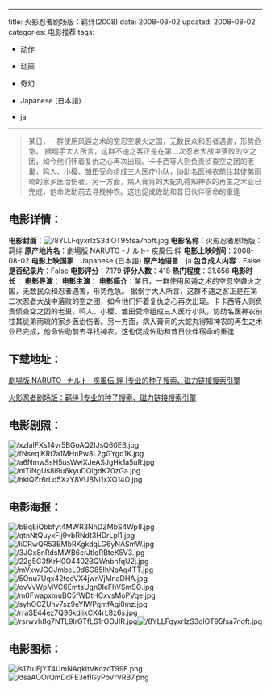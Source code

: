 
---
title: 火影忍者剧场版：羁绊(2008)
date: 2008-08-02
updated: 2008-08-02
categories: 电影推荐
tags:
- 动作
- 动画
- 奇幻

- Japanese (日本語)
- ja
---


> 某日，一群使用风遁之术的空忍空袭火之国，无数民众和忍者遇害，形势危急。  据纲手大人所言，这群不速之客正是在第二次忍者大战中落败的空之团，如今他们怀着复仇之心再次出现。卡卡西等人则负责侦查空之团的老巢，鸣人、小樱、雏田受命组成三人医疗小队，协助名医神农前往其徒弟雨琉的家乡医治伤者。另一方面，病入膏肓的大蛇丸得知神农的再生之术业已完成，他命佐助前去寻找神农。这也促成佐助和昔日伙伴宿命的重逢

## **电影详情**：

**电影封面**：<img src="https://image.tmdb.org/t/p/w200/8YLLFqyxrIzS3dlOT95fsa7noft.jpg" alt="/8YLLFqyxrIzS3dlOT95fsa7noft.jpg" title="/8YLLFqyxrIzS3dlOT95fsa7noft.jpg">
**电影名称**：火影忍者剧场版：羁绊
**原产地片名**：劇場版 NARUTO -ナルト- 疾風伝 絆
**电影上映时间**：2008-08-02
**电影上映国家**：Japanese (日本語)
**原产地语言**：ja
**包含成人内容**：False
**是否纪录片**：False
**电影评分**：7.179
**评分人数**：418
**热门程度**：31.656
**电影时长**：
**电影导演**：
**电影主演**：
**电影简介**：某日，一群使用风遁之术的空忍空袭火之国，无数民众和忍者遇害，形势危急。  据纲手大人所言，这群不速之客正是在第二次忍者大战中落败的空之团，如今他们怀着复仇之心再次出现。卡卡西等人则负责侦查空之团的老巢，鸣人、小樱、雏田受命组成三人医疗小队，协助名医神农前往其徒弟雨琉的家乡医治伤者。另一方面，病入膏肓的大蛇丸得知神农的再生之术业已完成，他命佐助前去寻找神农。这也促成佐助和昔日伙伴宿命的重逢

## **下载地址**：
[劇場版 NARUTO -ナルト- 疾風伝 絆 |专业的种子搜索、磁力链接搜索引擎](https://movie.amd794.com:2083/?search=%E5%8A%87%E5%A0%B4%E7%89%88%20NARUTO%20-%E3%83%8A%E3%83%AB%E3%83%88-%20%E7%96%BE%E9%A2%A8%E4%BC%9D%20%E7%B5%86&ordering=&mode=match_phrase&page_size=10&page=1)

[火影忍者剧场版：羁绊 |专业的种子搜索、磁力链接搜索引擎](https://movie.amd794.com:2083/?search=%E7%81%AB%E5%BD%B1%E5%BF%8D%E8%80%85%E5%89%A7%E5%9C%BA%E7%89%88%EF%BC%9A%E7%BE%81%E7%BB%8A&ordering=&mode=match_phrase&page_size=10&page=1)
 

## **电影剧照**：
<img src="https://image.tmdb.org/t/p/original/xzIaIFXs14vr5BGoAQ2IJsQ60EB.jpg" alt="/xzIaIFXs14vr5BGoAQ2IJsQ60EB.jpg" title="/xzIaIFXs14vr5BGoAQ2IJsQ60EB.jpg"><img src="https://image.tmdb.org/t/p/original/fNseqlKRt7a1MHnPw8L2gGYgd1K.jpg" alt="/fNseqlKRt7a1MHnPw8L2gGYgd1K.jpg" title="/fNseqlKRt7a1MHnPw8L2gGYgd1K.jpg"><img src="https://image.tmdb.org/t/p/original/a6NmwSsH5usWwXJeASJgHk1a5uR.jpg" alt="/a6NmwSsH5usWwXJeASJgHk1a5uR.jpg" title="/a6NmwSsH5usWwXJeASJgHk1a5uR.jpg"><img src="https://image.tmdb.org/t/p/original/nITiNgUs8i9u6kyuDQlgdK70zGa.jpg" alt="/nITiNgUs8i9u6kyuDQlgdK70zGa.jpg" title="/nITiNgUs8i9u6kyuDQlgdK70zGa.jpg"><img src="https://image.tmdb.org/t/p/original/hkiQZr6rLd5XzY8VUBNi1xXQ14O.jpg" alt="/hkiQZr6rLd5XzY8VUBNi1xXQ14O.jpg" title="/hkiQZr6rLd5XzY8VUBNi1xXQ14O.jpg">

## **电影海报**：
<img src="https://image.tmdb.org/t/p/original/bBqEiQbbfyt4MWR3NhDZMbS4Wp8.jpg" alt="/bBqEiQbbfyt4MWR3NhDZMbS4Wp8.jpg" title="/bBqEiQbbfyt4MWR3NhDZMbS4Wp8.jpg"><img src="https://image.tmdb.org/t/p/original/qtnNtQuyxFij9vbRNdt3HDrLpl1.jpg" alt="/qtnNtQuyxFij9vbRNdt3HDrLpl1.jpg" title="/qtnNtQuyxFij9vbRNdt3HDrLpl1.jpg"><img src="https://image.tmdb.org/t/p/original/liCRwQR53BMbRKgkdqLG6yNASmW.jpg" alt="/liCRwQR53BMbRKgkdqLG6yNASmW.jpg" title="/liCRwQR53BMbRKgkdqLG6yNASmW.jpg"><img src="https://image.tmdb.org/t/p/original/3JGx8nRdsMWB6crJtIqRBteK5V3.jpg" alt="/3JGx8nRdsMWB6crJtIqRBteK5V3.jpg" title="/3JGx8nRdsMWB6crJtIqRBteK5V3.jpg"><img src="https://image.tmdb.org/t/p/original/22g5G3fKrH0O4402BQWnbnfqU2j.jpg" alt="/22g5G3fKrH0O4402BQWnbnfqU2j.jpg" title="/22g5G3fKrH0O4402BQWnbnfqU2j.jpg"><img src="https://image.tmdb.org/t/p/original/mVxwJGCJmbeL9d6C85IhNbAq4TT.jpg" alt="/mVxwJGCJmbeL9d6C85IhNbAq4TT.jpg" title="/mVxwJGCJmbeL9d6C85IhNbAq4TT.jpg"><img src="https://image.tmdb.org/t/p/original/5Onu7Uqx42teoVX4jwnVjMnaDHA.jpg" alt="/5Onu7Uqx42teoVX4jwnVjMnaDHA.jpg" title="/5Onu7Uqx42teoVX4jwnVjMnaDHA.jpg"><img src="https://image.tmdb.org/t/p/original/ovVvWpMVC6EmtsUgn9IeFhVSmSG.jpg" alt="/ovVvWpMVC6EmtsUgn9IeFhVSmSG.jpg" title="/ovVvWpMVC6EmtsUgn9IeFhVSmSG.jpg"><img src="https://image.tmdb.org/t/p/original/m0FwapxmuBC5fWDtHCxvsMoPVqe.jpg" alt="/m0FwapxmuBC5fWDtHCxvsMoPVqe.jpg" title="/m0FwapxmuBC5fWDtHCxvsMoPVqe.jpg"><img src="https://image.tmdb.org/t/p/original/syhOCZUhv7sz9eYIWPgmfAgi0mz.jpg" alt="/syhOCZUhv7sz9eYIWPgmfAgi0mz.jpg" title="/syhOCZUhv7sz9eYIWPgmfAgi0mz.jpg"><img src="https://image.tmdb.org/t/p/original/rraSE44ez7Q96kdiixCX4rL8z6s.jpg" alt="/rraSE44ez7Q96kdiixCX4rL8z6s.jpg" title="/rraSE44ez7Q96kdiixCX4rL8z6s.jpg"><img src="https://image.tmdb.org/t/p/original/rsrwvh8g7NTL9lrGTfLS1rOOJIR.jpg" alt="/rsrwvh8g7NTL9lrGTfLS1rOOJIR.jpg" title="/rsrwvh8g7NTL9lrGTfLS1rOOJIR.jpg"><img src="https://image.tmdb.org/t/p/original/8YLLFqyxrIzS3dlOT95fsa7noft.jpg" alt="/8YLLFqyxrIzS3dlOT95fsa7noft.jpg" title="/8YLLFqyxrIzS3dlOT95fsa7noft.jpg">

## **电影图标**：
<img src="https://image.tmdb.org/t/p/original/s17tuFjYT4UmNAqkltVKozoT99F.png" alt="/s17tuFjYT4UmNAqkltVKozoT99F.png" title="/s17tuFjYT4UmNAqkltVKozoT99F.png"><img src="https://image.tmdb.org/t/p/original/dsaAOOrQmDdFE3efIGyPbVrVRB7.png" alt="/dsaAOOrQmDdFE3efIGyPbVrVRB7.png" title="/dsaAOOrQmDdFE3efIGyPbVrVRB7.png">
